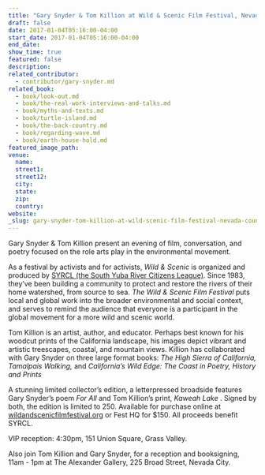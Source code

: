 ```yaml
---
title: "Gary Snyder & Tom Killion at Wild & Scenic Film Festival, Nevada County, California"
draft: false
date: 2017-01-04T05:16:00-04:00
start_date: 2017-01-04T05:16:00-04:00
end_date:
show_time: true
featured: false
description:
related_contributor:
  - contributor/gary-snyder.md
related_book:
  - book/look-out.md
  - book/the-real-work-interviews-and-talks.md
  - book/myths-and-texts.md
  - book/turtle-island.md
  - book/the-back-country.md
  - book/regarding-wave.md
  - book/earth-house-hold.md
featured_image_path:
venue:
  name:
  street1:
  street12:
  city:
  state:
  zip:
  country:
website:
_slug: gary-snyder-tom-killion-at-wild-scenic-film-festival-nevada-county-california
---
```


Gary Snyder & Tom Killion present an evening of film, conversation, and poetry focused on the role arts play in the environmental movement.

As a festival by activists and for activists, _Wild & Scenic_ is organized and produced by [SYRCL (the South Yuba River Citizens League)](http://www.yubariver.org/). Since 1983, they’ve been building a community to protect and restore the rivers of their home watershed, from source to sea. _The Wild & Scenic Film Festival_ puts local and global work into the broader environmental and social context, and serves to remind the audience that everyone is a participant in the global movement for a more wild and scenic world.


Tom Killion is an artist, author, and educator. Perhaps best known for his woodcut prints of the California landscape, his images depict vibrant and artistic treescapes, coastal, and mountain views. Killion has collaborated with Gary Snyder on three large format books: _The High Sierra of California, Tamalpais Walking,_ and _California’s Wild Edge: The Coast in Poetry, History and Prints_


A stunning limited collector’s edition, a letterpressed broadside features Gary Snyder’s poem _For All_ and Tom Killion’s print, _Kaweah Lake_ . Signed by both, the edition is limited to 250. Available for purchase online at [wildandscenicfilmfestival.org](https://www.wildandscenicfilmfestival.org/) or Fest HQ for $150. All proceeds benefit SYRCL.

VIP reception: 4:30pm, 151 Union Square, Grass Valley.


Also join Tom Killion and Gary Snyder, for a reception and booksigning, 11am - 1pm at The Alexander Gallery, 225 Broad Street, Nevada City.




